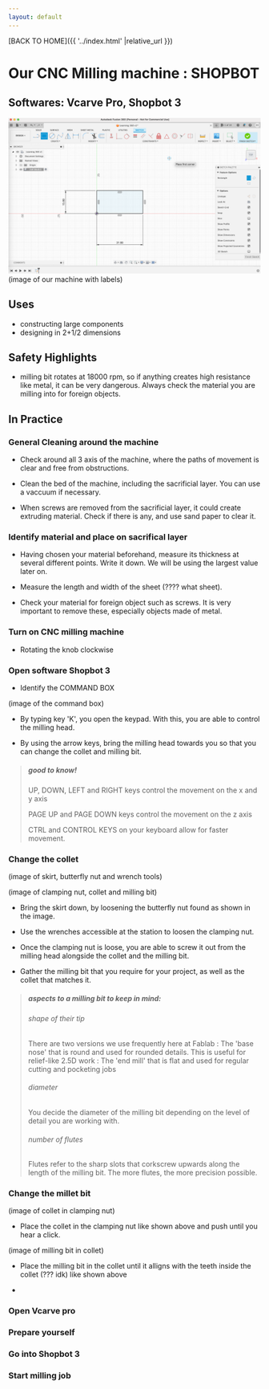 ```yaml
---
layout: default
---
```


[BACK TO HOME]({{ '../index.html' |relative_url }})


# Our CNC Milling machine : SHOPBOT

## Softwares: Vcarve Pro, Shopbot 3

![our Shopbot](/assets/images/fusion360intro/fusion360intro1.png)
(image of our machine with labels)

## Uses

- constructing large components
- designing in 2+1/2 dimensions


## Safety Highlights


- milling bit rotates at 18000 rpm, so if anything creates high resistance like metal, it can be very dangerous. Always check the material you are milling into for foreign objects.

## In Practice


### General Cleaning around the machine

- Check around all 3 axis of the machine, where the paths of movement is clear and free from obstructions.

- Clean the bed of the machine, including the sacrificial layer. You can use a vaccuum if necessary. 

- When screws are removed from the sacrificial layer, it could create extruding material. Check if there is any, and use sand paper to clear it.


### Identify material and place on sacrifical layer

- Having chosen your material beforehand, measure its thickness at several different points. Write it down. We will be using the largest value later on.

- Measure the length and width of the sheet (???? what sheet).

- Check your material for foreign object such as screws. It is very important to remove these, especially objects made of metal. 

### Turn on CNC milling machine

- Rotating the knob clockwise

### Open software Shopbot 3

- Identify the COMMAND BOX

(image of the command box)

- By typing key 'K', you open the keypad. With this, you are able to control the milling head.

- By using the arrow keys, bring the milling head towards you so that you can change the collet and milling bit.

> ##### good to know!
> UP, DOWN, LEFT and RIGHT keys control the movement on the x and y axis
>
> PAGE UP and PAGE DOWN keys control the movement on the z axis
>
> CTRL and CONTROL KEYS on your keyboard allow for faster movement.

### Change the collet

(image of skirt, butterfly nut and wrench tools)

(image of clamping nut, collet and milling bit)

- Bring the skirt down, by loosening the butterfly nut found as shown in the image.

- Use the wrenches accessible at the station to loosen the clamping nut.

- Once the clamping nut is loose, you are able to screw it out from the milling head alongside the collet and the milling bit. 

- Gather the milling bit that you require for your project, as well as the collet that matches it.

> ##### aspects to a milling bit to keep in mind:
> ###### shape of their tip
>There are two versions we use frequently here at Fablab
>: The 'base nose' that is round and used for rounded details. This is useful for relief-like 2.5D work
>: The 'end mill' that is flat and used for regular cutting and pocketing jobs
> ###### diameter
> You decide the diameter of the milling bit depending on the level of detail you are working with.
> ###### number of flutes
> Flutes refer to the sharp slots that corkscrew upwards along the length of the milling bit. The more flutes, the more precision possible.

### Change the millet bit

(image of collet in clamping nut)

- Place the collet in the clamping nut like shown above and push until you hear a click.

(image of milling bit in collet)

- Place the milling bit in the collet until it alligns with the teeth inside the collet (??? idk) like shown above

- 

### Open Vcarve pro

### Prepare yourself

### Go into Shopbot 3 

### Start milling job

### 
